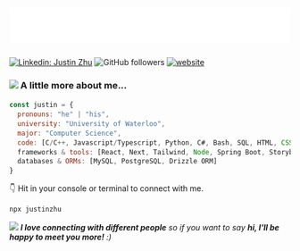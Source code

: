 <h1 align="center">
  <img src="https://github.com/JustinZhucs/JustinZhucs/blob/main/name.svg" alt="Justin Zhu" />
</h1>

[![Linkedin: Justin Zhu](https://img.shields.io/badge/-linkedin:justin-blue?style=flat-square&logo=Linkedin&logoColor=white&link=https://www.linkedin.com/in/anmol-p-singh/)](https://www.linkedin.com/in/chenshuo-zhu/)
![GitHub followers](https://img.shields.io/github/followers/JustinZhucs?label=Follow&style=social)
[![website](https://img.shields.io/badge/Website-46a2f1.svg?&style=flat-square&logo=Google-Chrome&logoColor=white&https://personal-site-justin.vercel.app/)](https://personal-site-justin.vercel.app/)

### <img src="https://media.giphy.com/media/WUlplcMpOCEmTGBtBW/giphy.gif" width="30"> A little more about me...  

```javascript
const justin = {
  pronouns: "he" | "his",
  university: "University of Waterloo",
  major: "Computer Science",
  code: [C/C++, Javascript/Typescript, Python, C#, Bash, SQL, HTML, CSS, Java, PHP],
  frameworks & tools: [React, Next, Tailwind, Node, Spring Boot, Storybook, Styled-Components, Postman],
  databases & ORMs: [MySQL, PostgreSQL, Drizzle ORM]
}
```

👇 Hit in your console or terminal to connect with me.

```bash
npx justinzhu
```
<img src="https://media.giphy.com/media/LnQjpWaON8nhr21vNW/giphy.gif" width="60"> <em><b>I love connecting with different people</b> so if you want to say <b>hi, I'll be happy to meet you more!</b> :)</em>



<!--
**JustinZhucs/JustinZhucs** is a ✨ _special_ ✨ repository because its `README.md` (this file) appears on your GitHub profile.

Here are some ideas to get you started:

- 🔭 I’m currently working on ...
- 🌱 I’m currently learning ...
- 👯 I’m looking to collaborate on ...
- 🤔 I’m looking for help with ...
- 💬 Ask me about ...
- 📫 How to reach me: ...
- 😄 Pronouns: ...
- ⚡ Fun fact: ...
-->
